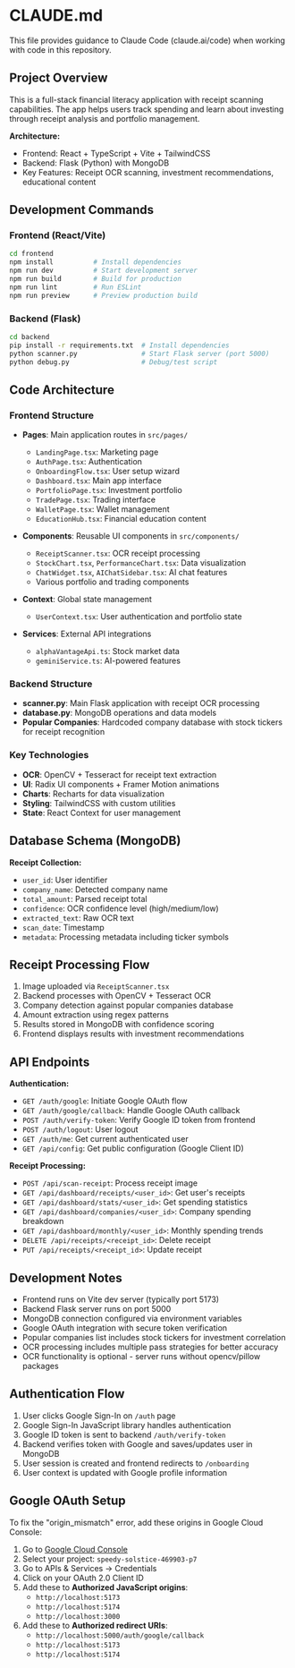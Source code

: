 # CLAUDE.md

This file provides guidance to Claude Code (claude.ai/code) when working with code in this repository.

## Project Overview

This is a full-stack financial literacy application with receipt scanning capabilities. The app helps users track spending and learn about investing through receipt analysis and portfolio management.

**Architecture:**
- Frontend: React + TypeScript + Vite + TailwindCSS
- Backend: Flask (Python) with MongoDB
- Key Features: Receipt OCR scanning, investment recommendations, educational content

## Development Commands

### Frontend (React/Vite)
```bash
cd frontend
npm install          # Install dependencies
npm run dev          # Start development server
npm run build        # Build for production
npm run lint         # Run ESLint
npm run preview      # Preview production build
```

### Backend (Flask)
```bash
cd backend
pip install -r requirements.txt  # Install dependencies
python scanner.py                # Start Flask server (port 5000)
python debug.py                  # Debug/test script
```

## Code Architecture

### Frontend Structure
- **Pages**: Main application routes in `src/pages/`
  - `LandingPage.tsx`: Marketing page
  - `AuthPage.tsx`: Authentication
  - `OnboardingFlow.tsx`: User setup wizard
  - `Dashboard.tsx`: Main app interface
  - `PortfolioPage.tsx`: Investment portfolio
  - `TradePage.tsx`: Trading interface
  - `WalletPage.tsx`: Wallet management
  - `EducationHub.tsx`: Financial education content

- **Components**: Reusable UI components in `src/components/`
  - `ReceiptScanner.tsx`: OCR receipt processing
  - `StockChart.tsx`, `PerformanceChart.tsx`: Data visualization
  - `ChatWidget.tsx`, `AIChatSidebar.tsx`: AI chat features
  - Various portfolio and trading components

- **Context**: Global state management
  - `UserContext.tsx`: User authentication and portfolio state

- **Services**: External API integrations
  - `alphaVantageApi.ts`: Stock market data
  - `geminiService.ts`: AI-powered features

### Backend Structure
- **scanner.py**: Main Flask application with receipt OCR processing
- **database.py**: MongoDB operations and data models
- **Popular Companies**: Hardcoded company database with stock tickers for receipt recognition

### Key Technologies
- **OCR**: OpenCV + Tesseract for receipt text extraction
- **UI**: Radix UI components + Framer Motion animations
- **Charts**: Recharts for data visualization
- **Styling**: TailwindCSS with custom utilities
- **State**: React Context for user management

## Database Schema (MongoDB)

**Receipt Collection:**
- `user_id`: User identifier
- `company_name`: Detected company name
- `total_amount`: Parsed receipt total
- `confidence`: OCR confidence level (high/medium/low)
- `extracted_text`: Raw OCR text
- `scan_date`: Timestamp
- `metadata`: Processing metadata including ticker symbols

## Receipt Processing Flow

1. Image uploaded via `ReceiptScanner.tsx`
2. Backend processes with OpenCV + Tesseract OCR
3. Company detection against popular companies database
4. Amount extraction using regex patterns
5. Results stored in MongoDB with confidence scoring
6. Frontend displays results with investment recommendations

## API Endpoints

**Authentication:**
- `GET /auth/google`: Initiate Google OAuth flow
- `GET /auth/google/callback`: Handle Google OAuth callback
- `POST /auth/verify-token`: Verify Google ID token from frontend
- `POST /auth/logout`: User logout
- `GET /auth/me`: Get current authenticated user
- `GET /api/config`: Get public configuration (Google Client ID)

**Receipt Processing:**
- `POST /api/scan-receipt`: Process receipt image
- `GET /api/dashboard/receipts/<user_id>`: Get user's receipts
- `GET /api/dashboard/stats/<user_id>`: Get spending statistics  
- `GET /api/dashboard/companies/<user_id>`: Company spending breakdown
- `GET /api/dashboard/monthly/<user_id>`: Monthly spending trends
- `DELETE /api/receipts/<receipt_id>`: Delete receipt
- `PUT /api/receipts/<receipt_id>`: Update receipt

## Development Notes

- Frontend runs on Vite dev server (typically port 5173)
- Backend Flask server runs on port 5000
- MongoDB connection configured via environment variables
- Google OAuth integration with secure token verification
- Popular companies list includes stock tickers for investment correlation
- OCR processing includes multiple pass strategies for better accuracy
- OCR functionality is optional - server runs without opencv/pillow packages

## Authentication Flow

1. User clicks Google Sign-In on `/auth` page
2. Google Sign-In JavaScript library handles authentication
3. Google ID token is sent to backend `/auth/verify-token`
4. Backend verifies token with Google and saves/updates user in MongoDB
5. User session is created and frontend redirects to `/onboarding`
6. User context is updated with Google profile information

## Google OAuth Setup

To fix the "origin_mismatch" error, add these origins in Google Cloud Console:

1. Go to [Google Cloud Console](https://console.cloud.google.com)
2. Select your project: `speedy-solstice-469903-p7`
3. Go to APIs & Services → Credentials
4. Click on your OAuth 2.0 Client ID
5. Add these to **Authorized JavaScript origins**:
   - `http://localhost:5173`
   - `http://localhost:5174`
   - `http://localhost:3000`
6. Add these to **Authorized redirect URIs**:
   - `http://localhost:5000/auth/google/callback`
   - `http://localhost:5173`
   - `http://localhost:5174`
